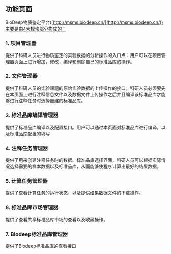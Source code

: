 ## **功能页面**

BioDeep物质鉴定平台([http://msms.biodeep.cn/](http://msms.biodeep.cn/))主要是由4大模块部分构成的：

### **1. 项目管理器**

提供了科研人员进行物质鉴定的实验数据的分析操作的入口点：用户可以在项目管理器页面上进行增加，修改，编译和删除自己的标准品库的操作。

### **2. 文件管理器**

提供了科研人员的实验课题的原始实验数据的上传操作的接口。科研人员必须要先在本页面上进行注释信息文件以及数据文件上传操作之后并且编译该标准品库才能够进行注释任务时选择自建的标准品库。

### **3. 标准品库编译管理器**

提供了标准品库编译以及配置接口。用户可以通过本页面对标准品库进行编译，以及标准品库配置的填写

### **4. 注释任务管理器**

提供了用来创建注释任务时的数据、标准品库选择界面，科研人员可以根据实际情况选择需要的样本数据以及标准品库，从而能够使程序计算出最好的结果数据。

### **5. 计算任务管理器**

提供了查看计算任务的运行状态，以及提供结果数据文件的下载操作。

### **6. 标准品库市场管理器**

提供了查看共享标准品库市场的查看以及收藏操作。

### **7. Biodeep标准品库管理器**

提供了Biodeep标准品库的查看接口